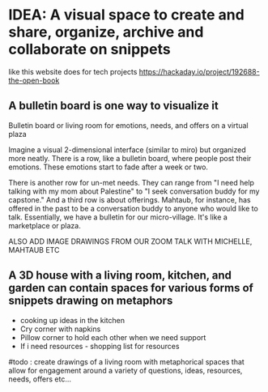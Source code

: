 # IDEA: A visual space to create and share, organize, archive and collaborate on snippets

like this website does for tech projects https://hackaday.io/project/192688-the-open-book


## A bulletin board is one way to visualize it 
Bulletin board or living room for emotions, needs, and offers on a virtual plaza

Imagine a visual 2-dimensional interface (similar to miro) but organized more neatly. There is a row, like a bulletin board, where people post their emotions. These emotions start to fade after a week or two.

There is another row for un-met needs. They can range from "I need help talking with my mom about Palestine" to "I seek conversation buddy for my capstone." And a third row is about offerings. Mahtaub, for instance, has offered in the past to be a conversation buddy to anyone who would like to talk. Essentially, we have a bulletin for our micro-village. It's like a marketplace or plaza. 

ALSO ADD IMAGE DRAWINGS FROM OUR ZOOM TALK WITH MICHELLE, MAHTAUB ETC 

## A 3D house with a living room, kitchen, and garden can contain spaces for various forms of snippets drawing on metaphors 

- cooking up ideas in the kitchen 
- Cry corner with napkins
- Pillow corner to hold each other when we need support
- If i need resources - shopping list for resources  

#todo : create drawings of a living room with metaphorical spaces that allow for  engagement around a variety of questions, ideas, resources, needs, offers etc... 
